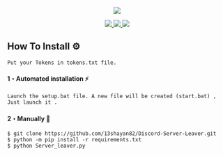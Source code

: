 <p align="center">
  <img src="https://cdn.discordapp.com/attachments/857714045251878972/977153774206476318/revenge_hotlinenct_dream.gif">
</p>

<p align="center">
  <a href="https://github.com/13shayan82/Discord-Server-Leaver/blob/main/LICENSE">
    <img src="https://img.shields.io/badge/License-MIT-important&color=red">
  </a>
  <a href="https://www.python.org">
    <img src="https://img.shields.io/badge/Python-3.9-informational.svg">
  </a>
  <a href="https://github.com/13shayan82">
    <img src="https://komarev.com/ghpvc/?username=13shayan82&style=flat&color=blue">
  </a>
  

## How To Install :gear:
  
```
Put your Tokens in tokens.txt file.
```
  
#### 1・Automated installation :zap:
```
Launch the setup.bat file. A new file will be created (start.bat) , Just launch it .
```

#### 2・Manually :wrench:
```
$ git clone https://github.com/13shayan82/Discord-Server-Leaver.git
$ python -m pip install -r requirements.txt
$ python Server_leaver.py
```
